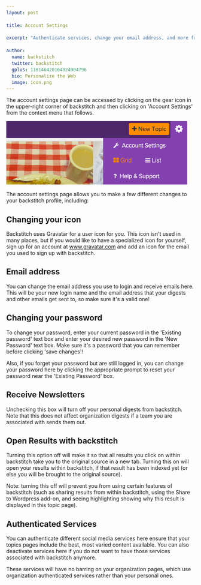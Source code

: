 ```yaml
---
layout: post

title: Account Settings

excerpt: "Authenticate services, change your email address, and more from the account settings page."

author:
  name: backstitch
  twitter: backstitch
  gplus: 118146420164924904796 
  bio: Personalize the Web
  image: icon.png
---
```


The account settings page can be accessed by clicking on the gear icon in the upper-right corner of backstitch and then clicking on 'Account Settings' from the context menu that follows. 

<div class="full zoomable"><img src="/images/account_settings.png"></div>

The account settings page allows you to make a few different changes to your backstitch profile, including:

## Changing your icon

Backstitch uses Gravatar for a user icon for you. This icon isn't used in many places, but if you would like to have a specialized icon for yourself, sign up for an account at www.gravatar.com and add an icon for the email you used to sign up with backstitch. 

## Email address

You can change the email address you use to login and receive emails here. This will be your new login name and the email address that your digests and other emails get sent to, so make sure it's a valid one! 

## Changing your password 

To change your password, enter your current password in the 'Existing password' text box and enter your desired new password in the 'New Password' text box. Make sure it's a password that you can remember before clicking 'save changes'! 

Also, if you forget your password but are still logged in, you can change your password here by clicking the appropriate prompt to reset your password near the 'Existing Password' box. 

## Receive Newsletters

Unchecking this box will turn off your personal digests from backstitch. Note that this does not affect organization digests if a team you are associated with sends them out. 

## Open Results with backstitch

Turning this option off will make it so that all results you click on within backstitch take you to the original source in a new tab. Turning this on will open your results within backstitch, if that result has been indexed yet (or else you will be brought to the original source). 

Note: turning this off will prevent you from using certain features of backstitch (such as sharing results from within backstitch, using the Share to Wordpress add-on, and seeing highlighting showing why this result is displayed in this topic page). 

## Authenticated Services

You can authenticate different social media services here ensure that your topics pages include the best, most varied content available. You can also deactivate services here if you do not want to have those services associated with backstitch anymore. 

These services will have no barring on your organization pages, which use organization authenticated services rather than your personal ones. 